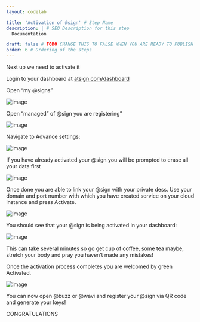 ```yaml
---
layout: codelab

title: 'Activation of @sign' # Step Name
description: | # SEO Description for this step
  Documentation

draft: false # TODO CHANGE THIS TO FALSE WHEN YOU ARE READY TO PUBLISH THE PAGE
order: 6 # Ordering of the steps
---
```


Next up we need to activate it

Login to your dashboard at [atsign.com/dashboard](https://my.atsign.com/dashboard)

Open “my @signs”

![image](https://github.com/atsign-foundation/atsign.dev/blob/trunk/content/en/docs/Archives/guides/dess-setup/dess-aws/images/clip_image001-162728550968115.png?raw=true)

Open “managed” of @sign you are registering”

![image](https://github.com/atsign-foundation/atsign.dev/blob/trunk/content/en/docs/Archives/guides/dess-setup/dess-aws/images/clip_image003-162728550968116.jpg?raw=true)

Navigate to Advance settings:

![image](https://github.com/atsign-foundation/atsign.dev/blob/trunk/content/en/docs/Archives/guides/dess-setup/dess-aws/images/clip_image005-162728550968117.jpg?raw=true)

If you have already activated your @sign you will be prompted to erase all your data first

![image](https://github.com/atsign-foundation/atsign.dev/blob/trunk/content/en/docs/Archives/guides/dess-setup/dess-aws/images/clip_image007-162728550968118.jpg?raw=true)

Once done you are able to link your @sign with your private dess. Use your domain and port number with which you have created service on your cloud instance and press Activate.

![image](https://github.com/atsign-foundation/atsign.dev/blob/trunk/content/en/docs/Archives/guides/dess-setup/dess-aws/images/clip_image009-162728550968119.jpg?raw=true)

You should see that your @sign is being activated in your dashboard:

![image](https://github.com/atsign-foundation/atsign.dev/blob/trunk/content/en/docs/Archives/guides/dess-setup/dess-aws/images/clip_image011-162728550968120.jpg?raw=true)

This can take several minutes so go get cup of coffee, some tea maybe, stretch your body and pray you haven’t made any mistakes!

Once the activation process completes you are welcomed by green Activated.

![image](https://github.com/atsign-foundation/atsign.dev/blob/trunk/content/en/docs/Archives/guides/dess-setup/dess-aws/images/clip_image013-162728550968121.jpg?raw=true)

You can now open @buzz or @wavi and register your @sign via QR code and generate your keys!

CONGRATULATIONS